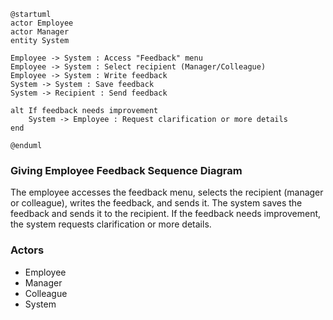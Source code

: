 ```plantuml
@startuml
actor Employee
actor Manager
entity System

Employee -> System : Access "Feedback" menu
Employee -> System : Select recipient (Manager/Colleague)
Employee -> System : Write feedback
System -> System : Save feedback
System -> Recipient : Send feedback

alt If feedback needs improvement
    System -> Employee : Request clarification or more details
end

@enduml
```

### Giving Employee Feedback Sequence Diagram

The employee accesses the feedback menu, selects the recipient (manager or colleague), writes the feedback, and sends it. The system saves the feedback and sends it to the recipient. If the feedback needs improvement, the system requests clarification or more details.

### Actors

-   Employee
-   Manager
-   Colleague
-   System
